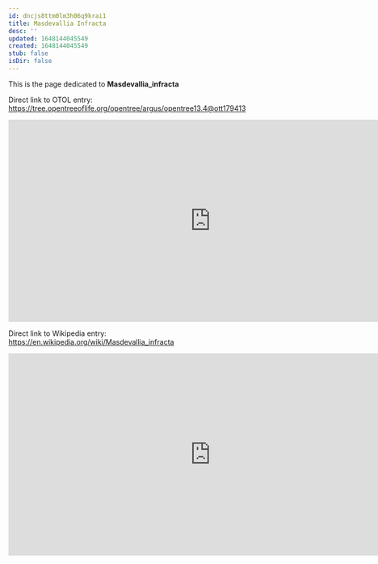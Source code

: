 ```yaml
---
id: dncjs8ttm0lm3h06q9krai1
title: Masdevallia Infracta
desc: ''
updated: 1648144045549
created: 1648144045549
stub: false
isDir: false
---
```

This is the page dedicated to **Masdevallia_infracta**


Direct link to OTOL entry: https://tree.opentreeoflife.org/opentree/argus/opentree13.4@ott179413



<html>
    <body>
    <iframe src="https://tree.opentreeoflife.org/opentree/argus/opentree13.4@ott179413"
    width="800" height="400" frameborder="0" allowfullscreen> </iframe>
    </body>
</html>
    


Direct link to Wikipedia entry: https://en.wikipedia.org/wiki/Masdevallia_infracta



<html>
    <body>
    <iframe src="https://en.wikipedia.org/wiki/Masdevallia_infracta"
    width="800" height="400" frameborder="0" allowfullscreen> </iframe>
    </body>
</html>
    
